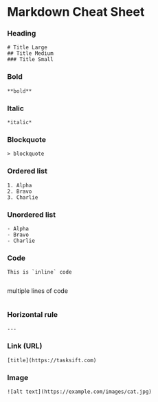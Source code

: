 # Markdown Cheat Sheet

### Heading

```text
# Title Large
## Title Medium
### Title Small
```

### Bold

```text
**bold**
```

### Italic

```text
*italic*
```

### Blockquote

```text
> blockquote
```

### Ordered list

```text
1. Alpha
2. Bravo
3. Charlie
```

### Unordered list

```text
- Alpha
- Bravo
- Charlie
```

### Code

```text
This is `inline` code
```

```text
```
multiple
lines of code
```
```

### Horizontal rule

```text
---
```

### Link \(URL\)

```text
[title](https://tasksift.com)
```

### Image

```text
![alt text](https://example.com/images/cat.jpg)
```

